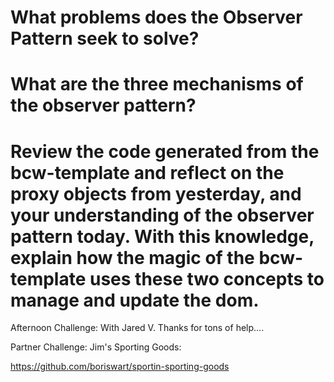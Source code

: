 # What problems does the Observer Pattern seek to solve?

# What are the three mechanisms of the observer pattern?

# Review the code generated from the bcw-template and reflect on the proxy objects from yesterday, and your understanding of the observer pattern today. With this knowledge, explain how the magic of the bcw-template uses these two concepts to manage and update the dom.



Afternoon Challenge:   With Jared V.   Thanks for tons of help....

Partner Challenge: Jim's Sporting Goods:

https://github.com/boriswart/sportin-sporting-goods
